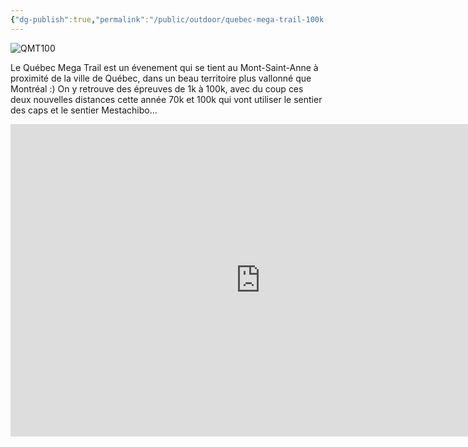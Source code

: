 ```yaml
---
{"dg-publish":true,"permalink":"/public/outdoor/quebec-mega-trail-100k-2018/"}
---
```



![QMT100](./qmt100.png)

Le Québec Mega Trail est un évenement qui se tient au Mont-Saint-Anne à
proximité de la ville de Québec, dans un beau territoire plus vallonné que
Montréal :) On y retrouve des épreuves de 1k à 100k, avec du coup ces deux
nouvelles distances cette année 70k et 100k qui vont utiliser le sentier des
caps et le sentier Mestachibo...

<iframe width="800" height="500" src="https://www.youtube.com/embed/mvi3Cl2aLzw" frameborder="0" allow="accelerometer; autoplay; encrypted-media; gyroscope; picture-in-picture" allowfullscreen></iframe>
